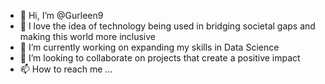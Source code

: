 - 👋 Hi, I’m @Gurleen9
- 👀 I love the idea of technology being used in bridging societal gaps and making this world more inclusive
- 🌱 I’m currently working on expanding my skills in Data Science 
- 💞️ I’m looking to collaborate on projects that create a positive impact 
- 📫 How to reach me ...


